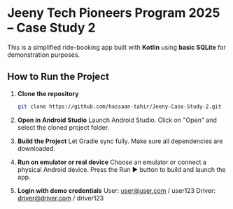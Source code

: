 #  Jeeny Tech Pioneers Program 2025 – Case Study 2
This is a simplified ride-booking app  built with **Kotlin** using **basic SQLite** for demonstration purposes.

##  How to Run the Project

1. **Clone the repository**
   ```bash
   git clone https://github.com/hassaan-tahir/Jeeny-Case-Study-2.git

2. **Open in Android Studio**
   Launch Android Studio.
   Click on "Open" and select the cloned project folder.

3. **Build the Project**
   Let Gradle sync fully.
   Make sure all dependencies are downloaded.

4. **Run on emulator or real device**
   Choose an emulator or connect a physical Android device.
   Press the Run ▶ button to build and launch the app.

5. **Login with demo credentials**
   User: user@user.com / user123
   Driver: driver@driver.com / driver123
